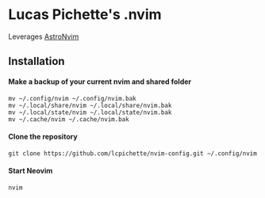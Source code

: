 # Lucas Pichette's .nvim

Leverages [AstroNvim](https://github.com/AstroNvim/AstroNvim)

## Installation

#### Make a backup of your current nvim and shared folder

```shell
mv ~/.config/nvim ~/.config/nvim.bak
mv ~/.local/share/nvim ~/.local/share/nvim.bak
mv ~/.local/state/nvim ~/.local/state/nvim.bak
mv ~/.cache/nvim ~/.cache/nvim.bak
```

#### Clone the repository

```shell
git clone https://github.com/lcpichette/nvim-config.git ~/.config/nvim
```

#### Start Neovim

```shell
nvim
```
